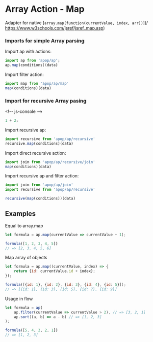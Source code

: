 # Array Action - Map

Adapter for native [`array.map(function(currentValue, index, arr))`](/ https://www.w3schools.com/jsref/jsref_map.asp)

### Imports for simple Array parsing

Import ap with actions:

```js
import ap from 'apop/ap';
ap.map(conditions)(data)
```

Import filter action:

```js
import map from 'apop/ap/map'
map(conditions)(data)
```

### Import for recursive Array pasing

&lt;!-- js-console --&gt;

```js
1 + 2;
```

Import recursive ap:

```js
import recursive from 'apop/ap/recursive'
recursive.map(conditions)(data)
```

Import direct recursive action:

```js
import join from 'apop/ap/recursive/join'
map(conditions)(data)
```

Import recursive ap and filter action:

```js
import join from 'apop/ap/join'
import recursive from 'apop/ap/recursive'

recursive(map(conditions))(data)
```

## Examples

Equal to array.map

```js
let formula = ap.map(currentValue => currentValue + 1);

formula([1, 2, 3, 4, 5])
// => [2, 3, 4, 5, 6]
```

Map array of objects

```js
let formula = ap.map((currentValue, index) => {
    return {id: currentValue.id + index};
});

formula([{id: 1}, {id: 2}, {id: 3}, {id: 4}, {id: 5}]);
// => [{id: 1}, {id: 3}, {id: 5}, {id: 7}, {id: 9}]
```

Usage in flow

```js
let formula = ap(
    ap.filter(currentValue => currentValue > 2), // => [3, 2, 1]
    ap.sort((a, b) => a - b) // => [1, 2, 3]
);

formula([5, 4, 3, 2, 1])
// => [1, 2, 3]
```



